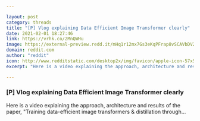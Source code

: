 ```yaml
---

layout: post
category: threads
title: "[P] Vlog explaining Data Efficient Image Transformer clearly"
date: 2021-02-01 18:27:46
link: https://vrhk.co/2MnQWHu
image: https://external-preview.redd.it/mHq1r12mx7Gs3eKqPFrap8vSCAVbDV2KSJMbtaMrhyY.jpg?width=480&height=251.308900524&auto=webp&crop=480:251.308900524,smart&s=26162b366dedefad3c373807c0cb8eca71b6edf1
domain: reddit.com
author: "reddit"
icon: http://www.redditstatic.com/desktop2x/img/favicon/apple-icon-57x57.png
excerpt: "Here is a video explaining the approach, architecture and results of the paper, \"Training data-efficient image transformers &amp; distillation through..."

---
```


### [P] Vlog explaining Data Efficient Image Transformer clearly

Here is a video explaining the approach, architecture and results of the paper, "Training data-efficient image transformers &amp; distillation through...